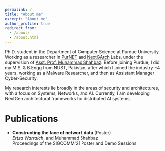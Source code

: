 ```yaml
---
permalink: /
title: "About me"
excerpt: "About me"
author_profile: true
redirect_from: 
  - /about/
  - /about.html
---
```


Ph.D. student in the Department of Computer Science at Purdue University. 
Working as a researcher in [PurNET](https://purnet-lab.gitlab.io) and [NextGArch](https://nextgarch.gitlab.io) Labs, under the supervision of [Asst. Prof. Muhammad Shahbaz](https://mshahbaz.gitlab.io). 
Before joining Purdue, I did my M.S. & B.Engg from NUST, Pakistan, after which I joined the industry ~4 years, working as a Malware Researcher, and then as Assistant Manager Cyber-Security. 

My research interests lie broadly in the areas of security and architectures, with a focus on Systems, Networks, and AI. Currently, I am developing NextGen architectural frameworks for distributed AI systems. 

Publications
======
- **Constructing the face of network data** (Poster) <br> 
 *Ertza Warraich*, and Muhammad Shahbaz <br> 
 Proceedings of the SIGCOMM'21 Poster and Demo Sessions
